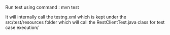 Run test using command : mvn test

It will internally call the testng.xml which is kept under the src/test/resources folder which will call the RestClientTest.java class for test case execution/
